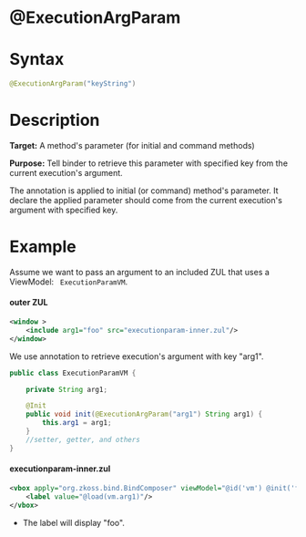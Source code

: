 # @ExecutionArgParam

Syntax
======

``` java
@ExecutionArgParam("keyString")
```

Description
===========

**Target:** A method's parameter (for initial and command methods)

**Purpose:** Tell binder to retrieve this parameter with specified key from the current execution's argument.

The annotation is applied to initial (or command) method's parameter. It declare the applied parameter should come from the current execution's argument with specified key.

Example
=======

Assume we want to pass an argument to an included ZUL that uses a ViewModel: ` ExecutionParamVM`.

#### outer ZUL
``` xml
<window >
    <include arg1="foo" src="executionparam-inner.zul"/>
</window>
```

We use annotation to retrieve execution's argument with key "arg1".

``` java
public class ExecutionParamVM {

    private String arg1;

    @Init
    public void init(@ExecutionArgParam("arg1") String arg1) {
        this.arg1 = arg1;
    }
    //setter, getter, and others
}
```

#### executionparam-inner.zul
``` xml
<vbox apply="org.zkoss.bind.BindComposer" viewModel="@id('vm') @init('foo.ExecutionParamVM')">
    <label value="@load(vm.arg1)"/>
</vbox>
```

-   The label will display "foo".

